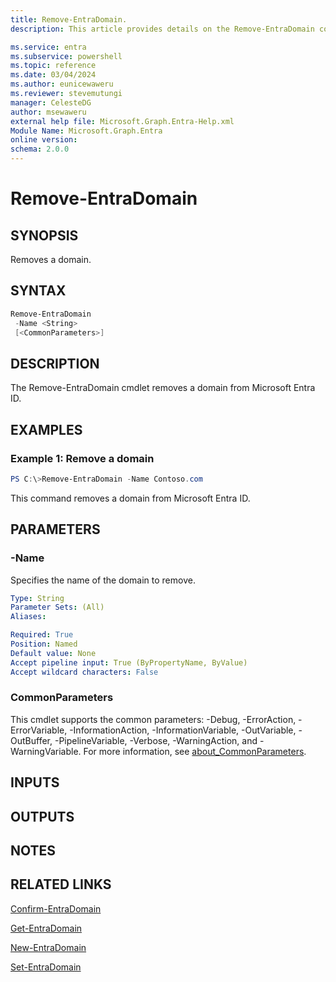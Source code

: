 ```yaml
---
title: Remove-EntraDomain.
description: This article provides details on the Remove-EntraDomain command.

ms.service: entra
ms.subservice: powershell
ms.topic: reference
ms.date: 03/04/2024
ms.author: eunicewaweru
ms.reviewer: stevemutungi
manager: CelesteDG
author: msewaweru
external help file: Microsoft.Graph.Entra-Help.xml
Module Name: Microsoft.Graph.Entra
online version:
schema: 2.0.0
---
```


# Remove-EntraDomain

## SYNOPSIS
Removes a domain.

## SYNTAX

```powershell
Remove-EntraDomain 
 -Name <String> 
 [<CommonParameters>]
```

## DESCRIPTION
The Remove-EntraDomain cmdlet removes a domain from Microsoft Entra ID.

## EXAMPLES

### Example 1: Remove a domain
```Powershell
PS C:\>Remove-EntraDomain -Name Contoso.com
```

This command removes a domain from Microsoft Entra ID.

## PARAMETERS

### -Name
Specifies the name of the domain to remove.

```yaml
Type: String
Parameter Sets: (All)
Aliases:

Required: True
Position: Named
Default value: None
Accept pipeline input: True (ByPropertyName, ByValue)
Accept wildcard characters: False
```

### CommonParameters
This cmdlet supports the common parameters: -Debug, -ErrorAction, -ErrorVariable, -InformationAction, -InformationVariable, -OutVariable, -OutBuffer, -PipelineVariable, -Verbose, -WarningAction, and -WarningVariable. For more information, see [about_CommonParameters](https://go.microsoft.com/fwlink/?LinkID=113216).

## INPUTS

## OUTPUTS

## NOTES

## RELATED LINKS

[Confirm-EntraDomain](Confirm-EntraDomain.md)

[Get-EntraDomain](Get-EntraDomain.md)

[New-EntraDomain](New-EntraDomain.md)

[Set-EntraDomain](Set-EntraDomain.md)

